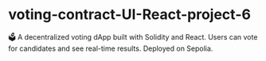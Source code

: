 # voting-contract-UI-React-project-6
🗳️ A decentralized voting dApp built with Solidity and React. Users can vote for candidates and see real-time results. Deployed on Sepolia.
